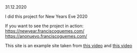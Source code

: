 31.12.2020  

I did this project for New Years Eve 2020

If you want to see the project in action: 
    https://newyear.franciscoguemes.com/
    https://anonuevo.franciscoguemes.com/


This site is an example site taken from [this video](https://www.youtube.com/watch?v=puiBYkN3bOE) and [this video](https://www.youtube.com/watch?v=7IYMAHsWx6E)


